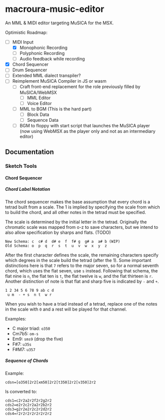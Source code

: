 # macroura-music-editor
An MML &amp; MIDI editor targeting MuSICA for the MSX.

Optimistic Roadmap:
* [ ] MIDI Input
  * [x] Monophonic Recording
  * [ ] Polyphonic Recording
  * [ ] Audio feedback while recording
* [x] Chord Sequencer
* [ ] Drum Sequencer
* [ ] Extended MML dialect transpiler?
* [ ] Reimplement MuSICA Compiler in JS or wasm
  * [ ] Craft front-end replacement for the role previously filled by MuSICA/WebMSX
    * [ ] MML Editor
    * [ ] Voice Editor
  * [ ] MML to BGM (This is the hard part)
    * [ ] Block Data
    * [ ] Sequence Data
  * [ ] BGM to floppy with start script that launches the MuSICA player (now using WebMSX as the player only and not as an intermediary editor)

## Documentation

### Sketch Tools

#### Chord Sequencer

##### Chord Label Notation

The chord sequencer makes the base assumption that every chord is a tetrad built from a scale.  The 1 is implied by specifying the scale from which to build the chord, and all other notes in the tetrad must be specified.

The scale is determined by the initial letter in the tetrad.  Originally the chromatic scale was mapped from o-z to save characters, but we intend to also allow specification by sharps and flats. (TODO)

```
New Schema: c  c# d  d# e  f  f# g  g# a  a# b (WIP)
Old Schema: o  p  q  r  s  t  u  v  w  x  y  z

```
After the first character defines the scale, the remaining characters specify which degrees in the scale build the tetrad (after the 1).  Some important distinctions here is that `7` refers to the major seven, so for a normal seventh chord, which uses the flat seven, use `s` instead.  Following that schema, the flat nine is `n`, the flat ten is `t`, the flat twelve is `w`, and the flat thirteen is `r`.  Another distinction of note is that flat and sharp five is indicated by `-` and `+`.
```
1 2 34 5 6 78 9 ab c d
 u m  - + s  n t  w r
```
When you wish to have a triad instead of a tetrad, replace one of the notes in the scale with `0` and a rest will be played for that channel.

Examples:
* C major triad: `o350`
* Cm7b5: `om-s`
* Em9: `sms9` (drop the five)
* F#7: `u35s`
* F#M7: `u357`

##### Sequence of Chords

Example:
```
cdsn=[o350]2r2[xm50]2r2[t350]2r2[v350]2r2
```
Is converted to:
```
cds1=c2r2a2r2f2r2g2r2
cds2=e2r2c2r2a2r2b2r2
cds3=g2r2e2r2c2r2d2r2
cds4=r2r2r2r2r2r2r2r2
```
